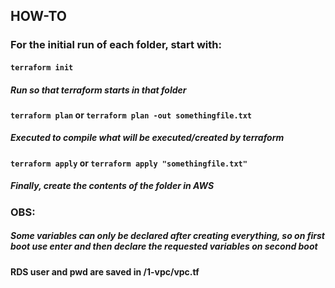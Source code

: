 ## HOW-TO

### For the initial run of each folder, start with:

#### `terraform init`

##### Run so that terraform starts in that folder

#### `terraform plan` or `terraform plan -out somethingfile.txt`

##### Executed to compile what will be executed/created by terraform

#### `terraform apply` or `terraform apply "somethingfile.txt"`

##### Finally, create the contents of the folder in AWS

### OBS:
##### Some variables can only be declared after creating everything, so on first boot use enter and then declare the requested variables on second boot
#### RDS user and pwd are saved in /1-vpc/vpc.tf